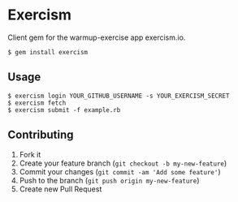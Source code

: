 # Exercism

Client gem for the warmup-exercise app exercism.io.

    $ gem install exercism

## Usage

    $ exercism login YOUR_GITHUB_USERNAME -s YOUR_EXERCISM_SECRET
    $ exercism fetch
    $ exercism submit -f example.rb

## Contributing

1. Fork it
2. Create your feature branch (`git checkout -b my-new-feature`)
3. Commit your changes (`git commit -am 'Add some feature'`)
4. Push to the branch (`git push origin my-new-feature`)
5. Create new Pull Request
